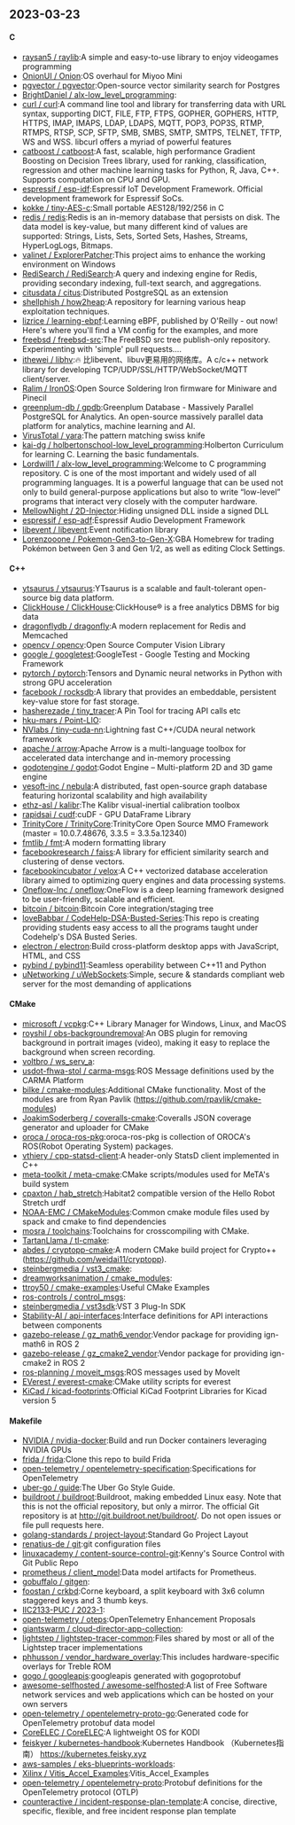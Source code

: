 ## 2023-03-23

#### C
* [raysan5 / raylib](https://github.com/raysan5/raylib):A simple and easy-to-use library to enjoy videogames programming
* [OnionUI / Onion](https://github.com/OnionUI/Onion):OS overhaul for Miyoo Mini
* [pgvector / pgvector](https://github.com/pgvector/pgvector):Open-source vector similarity search for Postgres
* [BrightDaniel / alx-low_level_programming](https://github.com/BrightDaniel/alx-low_level_programming):
* [curl / curl](https://github.com/curl/curl):A command line tool and library for transferring data with URL syntax, supporting DICT, FILE, FTP, FTPS, GOPHER, GOPHERS, HTTP, HTTPS, IMAP, IMAPS, LDAP, LDAPS, MQTT, POP3, POP3S, RTMP, RTMPS, RTSP, SCP, SFTP, SMB, SMBS, SMTP, SMTPS, TELNET, TFTP, WS and WSS. libcurl offers a myriad of powerful features
* [catboost / catboost](https://github.com/catboost/catboost):A fast, scalable, high performance Gradient Boosting on Decision Trees library, used for ranking, classification, regression and other machine learning tasks for Python, R, Java, C++. Supports computation on CPU and GPU.
* [espressif / esp-idf](https://github.com/espressif/esp-idf):Espressif IoT Development Framework. Official development framework for Espressif SoCs.
* [kokke / tiny-AES-c](https://github.com/kokke/tiny-AES-c):Small portable AES128/192/256 in C
* [redis / redis](https://github.com/redis/redis):Redis is an in-memory database that persists on disk. The data model is key-value, but many different kind of values are supported: Strings, Lists, Sets, Sorted Sets, Hashes, Streams, HyperLogLogs, Bitmaps.
* [valinet / ExplorerPatcher](https://github.com/valinet/ExplorerPatcher):This project aims to enhance the working environment on Windows
* [RediSearch / RediSearch](https://github.com/RediSearch/RediSearch):A query and indexing engine for Redis, providing secondary indexing, full-text search, and aggregations.
* [citusdata / citus](https://github.com/citusdata/citus):Distributed PostgreSQL as an extension
* [shellphish / how2heap](https://github.com/shellphish/how2heap):A repository for learning various heap exploitation techniques.
* [lizrice / learning-ebpf](https://github.com/lizrice/learning-ebpf):Learning eBPF, published by O'Reilly - out now! Here's where you'll find a VM config for the examples, and more
* [freebsd / freebsd-src](https://github.com/freebsd/freebsd-src):The FreeBSD src tree publish-only repository. Experimenting with 'simple' pull requests....
* [ithewei / libhv](https://github.com/ithewei/libhv):🔥
比libevent、libuv更易用的网络库。A c/c++ network library for developing TCP/UDP/SSL/HTTP/WebSocket/MQTT client/server.
* [Ralim / IronOS](https://github.com/Ralim/IronOS):Open Source Soldering Iron firmware for Miniware and Pinecil
* [greenplum-db / gpdb](https://github.com/greenplum-db/gpdb):Greenplum Database - Massively Parallel PostgreSQL for Analytics. An open-source massively parallel data platform for analytics, machine learning and AI.
* [VirusTotal / yara](https://github.com/VirusTotal/yara):The pattern matching swiss knife
* [kai-dg / holbertonschool-low_level_programming](https://github.com/kai-dg/holbertonschool-low_level_programming):Holberton Curriculum for learning C. Learning the basic fundamentals.
* [Lordwill1 / alx-low_level_programming](https://github.com/Lordwill1/alx-low_level_programming):Welcome to C programming repository. C is one of the most important and widely used of all programming languages. It is a powerful language that can be used not only to build general-purpose applications but also to write “low-level” programs that interact very closely with the computer hardware.
* [MellowNight / 2D-Injector](https://github.com/MellowNight/2D-Injector):Hiding unsigned DLL inside a signed DLL
* [espressif / esp-adf](https://github.com/espressif/esp-adf):Espressif Audio Development Framework
* [libevent / libevent](https://github.com/libevent/libevent):Event notification library
* [Lorenzooone / Pokemon-Gen3-to-Gen-X](https://github.com/Lorenzooone/Pokemon-Gen3-to-Gen-X):GBA Homebrew for trading Pokémon between Gen 3 and Gen 1/2, as well as editing Clock Settings.

#### C++
* [ytsaurus / ytsaurus](https://github.com/ytsaurus/ytsaurus):YTsaurus is a scalable and fault-tolerant open-source big data platform.
* [ClickHouse / ClickHouse](https://github.com/ClickHouse/ClickHouse):ClickHouse® is a free analytics DBMS for big data
* [dragonflydb / dragonfly](https://github.com/dragonflydb/dragonfly):A modern replacement for Redis and Memcached
* [opencv / opencv](https://github.com/opencv/opencv):Open Source Computer Vision Library
* [google / googletest](https://github.com/google/googletest):GoogleTest - Google Testing and Mocking Framework
* [pytorch / pytorch](https://github.com/pytorch/pytorch):Tensors and Dynamic neural networks in Python with strong GPU acceleration
* [facebook / rocksdb](https://github.com/facebook/rocksdb):A library that provides an embeddable, persistent key-value store for fast storage.
* [hasherezade / tiny_tracer](https://github.com/hasherezade/tiny_tracer):A Pin Tool for tracing API calls etc
* [hku-mars / Point-LIO](https://github.com/hku-mars/Point-LIO):
* [NVlabs / tiny-cuda-nn](https://github.com/NVlabs/tiny-cuda-nn):Lightning fast C++/CUDA neural network framework
* [apache / arrow](https://github.com/apache/arrow):Apache Arrow is a multi-language toolbox for accelerated data interchange and in-memory processing
* [godotengine / godot](https://github.com/godotengine/godot):Godot Engine – Multi-platform 2D and 3D game engine
* [vesoft-inc / nebula](https://github.com/vesoft-inc/nebula):A distributed, fast open-source graph database featuring horizontal scalability and high availability
* [ethz-asl / kalibr](https://github.com/ethz-asl/kalibr):The Kalibr visual-inertial calibration toolbox
* [rapidsai / cudf](https://github.com/rapidsai/cudf):cuDF - GPU DataFrame Library
* [TrinityCore / TrinityCore](https://github.com/TrinityCore/TrinityCore):TrinityCore Open Source MMO Framework (master = 10.0.7.48676, 3.3.5 = 3.3.5a.12340)
* [fmtlib / fmt](https://github.com/fmtlib/fmt):A modern formatting library
* [facebookresearch / faiss](https://github.com/facebookresearch/faiss):A library for efficient similarity search and clustering of dense vectors.
* [facebookincubator / velox](https://github.com/facebookincubator/velox):A C++ vectorized database acceleration library aimed to optimizing query engines and data processing systems.
* [Oneflow-Inc / oneflow](https://github.com/Oneflow-Inc/oneflow):OneFlow is a deep learning framework designed to be user-friendly, scalable and efficient.
* [bitcoin / bitcoin](https://github.com/bitcoin/bitcoin):Bitcoin Core integration/staging tree
* [loveBabbar / CodeHelp-DSA-Busted-Series](https://github.com/loveBabbar/CodeHelp-DSA-Busted-Series):This repo is creating providing students easy access to all the programs taught under Codehelp's DSA Busted Series.
* [electron / electron](https://github.com/electron/electron):Build cross-platform desktop apps with JavaScript, HTML, and CSS
* [pybind / pybind11](https://github.com/pybind/pybind11):Seamless operability between C++11 and Python
* [uNetworking / uWebSockets](https://github.com/uNetworking/uWebSockets):Simple, secure & standards compliant web server for the most demanding of applications

#### CMake
* [microsoft / vcpkg](https://github.com/microsoft/vcpkg):C++ Library Manager for Windows, Linux, and MacOS
* [royshil / obs-backgroundremoval](https://github.com/royshil/obs-backgroundremoval):An OBS plugin for removing background in portrait images (video), making it easy to replace the background when screen recording.
* [voltbro / ws_serv_a](https://github.com/voltbro/ws_serv_a):
* [usdot-fhwa-stol / carma-msgs](https://github.com/usdot-fhwa-stol/carma-msgs):ROS Message definitions used by the CARMA Platform
* [bilke / cmake-modules](https://github.com/bilke/cmake-modules):Additional CMake functionality. Most of the modules are from Ryan Pavlik (https://github.com/rpavlik/cmake-modules)
* [JoakimSoderberg / coveralls-cmake](https://github.com/JoakimSoderberg/coveralls-cmake):Coveralls JSON coverage generator and uploader for CMake
* [oroca / oroca-ros-pkg](https://github.com/oroca/oroca-ros-pkg):oroca-ros-pkg is collection of OROCA's ROS(Robot Operating System) packages.
* [vthiery / cpp-statsd-client](https://github.com/vthiery/cpp-statsd-client):A header-only StatsD client implemented in C++
* [meta-toolkit / meta-cmake](https://github.com/meta-toolkit/meta-cmake):CMake scripts/modules used for MeTA's build system
* [cpaxton / hab_stretch](https://github.com/cpaxton/hab_stretch):Habitat2 compatible version of the Hello Robot Stretch urdf
* [NOAA-EMC / CMakeModules](https://github.com/NOAA-EMC/CMakeModules):Common cmake module files used by spack and cmake to find dependencies
* [mosra / toolchains](https://github.com/mosra/toolchains):Toolchains for crosscompiling with CMake.
* [TartanLlama / tl-cmake](https://github.com/TartanLlama/tl-cmake):
* [abdes / cryptopp-cmake](https://github.com/abdes/cryptopp-cmake):A modern CMake build project for Crypto++ (https://github.com/weidai11/cryptopp).
* [steinbergmedia / vst3_cmake](https://github.com/steinbergmedia/vst3_cmake):
* [dreamworksanimation / cmake_modules](https://github.com/dreamworksanimation/cmake_modules):
* [ttroy50 / cmake-examples](https://github.com/ttroy50/cmake-examples):Useful CMake Examples
* [ros-controls / control_msgs](https://github.com/ros-controls/control_msgs):
* [steinbergmedia / vst3sdk](https://github.com/steinbergmedia/vst3sdk):VST 3 Plug-In SDK
* [Stability-AI / api-interfaces](https://github.com/Stability-AI/api-interfaces):Interface definitions for API interactions between components
* [gazebo-release / gz_math6_vendor](https://github.com/gazebo-release/gz_math6_vendor):Vendor package for providing ign-math6 in ROS 2
* [gazebo-release / gz_cmake2_vendor](https://github.com/gazebo-release/gz_cmake2_vendor):Vendor package for providing ign-cmake2 in ROS 2
* [ros-planning / moveit_msgs](https://github.com/ros-planning/moveit_msgs):ROS messages used by MoveIt
* [EVerest / everest-cmake](https://github.com/EVerest/everest-cmake):CMake utility scripts for everest
* [KiCad / kicad-footprints](https://github.com/KiCad/kicad-footprints):Official KiCad Footprint Libraries for Kicad version 5

#### Makefile
* [NVIDIA / nvidia-docker](https://github.com/NVIDIA/nvidia-docker):Build and run Docker containers leveraging NVIDIA GPUs
* [frida / frida](https://github.com/frida/frida):Clone this repo to build Frida
* [open-telemetry / opentelemetry-specification](https://github.com/open-telemetry/opentelemetry-specification):Specifications for OpenTelemetry
* [uber-go / guide](https://github.com/uber-go/guide):The Uber Go Style Guide.
* [buildroot / buildroot](https://github.com/buildroot/buildroot):Buildroot, making embedded Linux easy. Note that this is not the official repository, but only a mirror. The official Git repository is at http://git.buildroot.net/buildroot/. Do not open issues or file pull requests here.
* [golang-standards / project-layout](https://github.com/golang-standards/project-layout):Standard Go Project Layout
* [renatius-de / git](https://github.com/renatius-de/git):git configuration files
* [linuxacademy / content-source-control-git](https://github.com/linuxacademy/content-source-control-git):Kenny's Source Control with Git Public Repo
* [prometheus / client_model](https://github.com/prometheus/client_model):Data model artifacts for Prometheus.
* [gobuffalo / gitgen](https://github.com/gobuffalo/gitgen):
* [foostan / crkbd](https://github.com/foostan/crkbd):Corne keyboard, a split keyboard with 3x6 column staggered keys and 3 thumb keys.
* [IIC2133-PUC / 2023-1](https://github.com/IIC2133-PUC/2023-1):
* [open-telemetry / oteps](https://github.com/open-telemetry/oteps):OpenTelemetry Enhancement Proposals
* [giantswarm / cloud-director-app-collection](https://github.com/giantswarm/cloud-director-app-collection):
* [lightstep / lightstep-tracer-common](https://github.com/lightstep/lightstep-tracer-common):Files shared by most or all of the Lightstep tracer implementations
* [phhusson / vendor_hardware_overlay](https://github.com/phhusson/vendor_hardware_overlay):This includes hardware-specific overlays for Treble ROM
* [gogo / googleapis](https://github.com/gogo/googleapis):googleapis generated with gogoprotobuf
* [awesome-selfhosted / awesome-selfhosted](https://github.com/awesome-selfhosted/awesome-selfhosted):A list of Free Software network services and web applications which can be hosted on your own servers
* [open-telemetry / opentelemetry-proto-go](https://github.com/open-telemetry/opentelemetry-proto-go):Generated code for OpenTelemetry protobuf data model
* [CoreELEC / CoreELEC](https://github.com/CoreELEC/CoreELEC):A lightweight OS for KODI
* [feiskyer / kubernetes-handbook](https://github.com/feiskyer/kubernetes-handbook):Kubernetes Handbook （Kubernetes指南） https://kubernetes.feisky.xyz
* [aws-samples / eks-blueprints-workloads](https://github.com/aws-samples/eks-blueprints-workloads):
* [Xilinx / Vitis_Accel_Examples](https://github.com/Xilinx/Vitis_Accel_Examples):Vitis_Accel_Examples
* [open-telemetry / opentelemetry-proto](https://github.com/open-telemetry/opentelemetry-proto):Protobuf definitions for the OpenTelemetry protocol (OTLP)
* [counteractive / incident-response-plan-template](https://github.com/counteractive/incident-response-plan-template):A concise, directive, specific, flexible, and free incident response plan template

